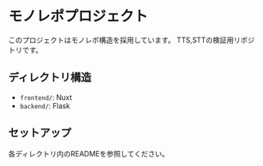 # モノレポプロジェクト

このプロジェクトはモノレポ構造を採用しています。
TTS,STTの検証用リポジトリです。


## ディレクトリ構造

- `frontend/`: Nuxt
- `backend/`: Flask

## セットアップ

各ディレクトリ内のREADMEを参照してください。
